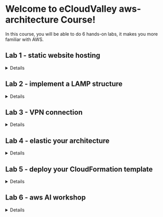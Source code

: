 # Welcome to eCloudValley aws-architecture Course!

In this course, you will be able to do 6 hands-on labs, it makes you more familiar with AWS.

## Lab 1 - static website hosting

<details>
in this lab, you will learn how to upload a single webpage to S3 bucket, and enable the function of static website hosting. Anyone know the link would be able to access your website !
</details>

## Lab 2 - implement a LAMP structure

<details>
Have you ever heard "LAMP" structure ? in this Lab, you will learn what is "LAMP" structure, and how to build a LAMP structure through AWS!
</details>

## Lab 3 - VPN connection

<details>
Two different VPC can connect to each other by VPN connection, even the local can connect to cloud via VPN. In this Lab, you will learn how to build your own internet environment on AWS, and detailed setting about connecting to another VPC via VPN.
</details>

## Lab 4 - elastic your architecture

<details>
Will your website accessible when the loading is extremely increasing? In this Lab, you will learn how to make your environment more elstic and scalible. We also use Bees-With-Machine-Gun, an open source tool to test our architecture
</details>

## Lab 5 - deploy your CloudFormation template

<details>
When your architecture getting more complex, how to ensure every time you rebuild the environment is the same? With CloudFormation, you only write the template once and always got the same result. The template is easy to read and be maintained, also simplified the automating flow.
</details>

## Lab 6 - aws AI workshop

<details>
We will introduce AI service on AWS, and let you experience those services by hands-on!
</details>
